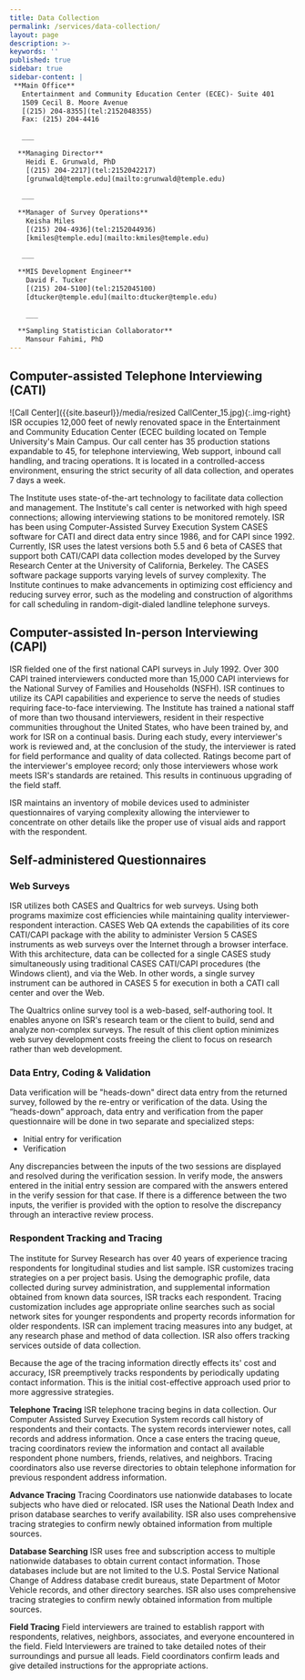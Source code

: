 ```yaml
---
title: Data Collection 
permalink: /services/data-collection/
layout: page
description: >-
keywords: ''
published: true
sidebar: true
sidebar-content: |
 **Main Office**   
   Entertainment and Community Education Center (ECEC)- Suite 401   
   1509 Cecil B. Moore Avenue   
   [(215) 204-8355](tel:2152048355)       
   Fax: (215) 204-4416    
   
   ___
   
  **Managing Director**   
    Heidi E. Grunwald, PhD   
    [(215) 204-2217](tel:2152042217)   
    [grunwald@temple.edu](mailto:grunwald@temple.edu)    
   
   ___
   
  **Manager of Survey Operations**   
    Keisha Miles    
    [(215) 204-4936](tel:2152044936)       
    [kmiles@temple.edu](mailto:kmiles@temple.edu)    
    
   ___
   
  **MIS Development Engineer**   
    David F. Tucker         
    [(215) 204-5100](tel:2152045100)        
    [dtucker@temple.edu](mailto:dtucker@temple.edu)    
    
    ___
   
  **Sampling Statistician Collaborator**   
    Mansour Fahimi, PhD          
---
```

## Computer-assisted Telephone Interviewing (CATI)
![Call Center]({{site.baseurl}}/media/resized CallCenter_15.jpg){:.img-right}
ISR occupies 12,000 feet of newly renovated space in the Entertainment and Community Education Center (ECEC building located on Temple University's Main Campus. Our call center has 35 production stations expandable to 45, for telephone interviewing, Web support, inbound call handling, and tracing operations. It is located in a controlled-access environment, ensuring the strict security of all data collection, and operates 7 days a week.

The Institute uses state-of-the-art technology to facilitate data collection and management. The Institute's call center is networked with high speed connections; allowing interviewing stations to be monitored remotely. ISR has been using Computer-Assisted Survey Execution System CASES software for CATI and direct data entry since 1986, and for CAPI since 1992. Currently, ISR uses the latest versions both 5.5 and 6 beta of CASES that support both CATI/CAPI data collection modes developed by the Survey Research Center at the University of California, Berkeley. The CASES software package supports varying levels of survey complexity. The Institute continues to make advancements in optimizing cost efficiency and reducing survey error, such as the modeling and construction of algorithms for call scheduling in random-digit-dialed landline telephone surveys.

## Computer-assisted In-person Interviewing (CAPI)
ISR fielded one of the first national CAPI surveys in July 1992. Over 300 CAPI trained interviewers conducted more than 15,000 CAPI interviews for the National Survey of Families and Households (NSFH). ISR continues to utilize its CAPI capabilities and experience to serve the needs of studies requiring face-to-face interviewing. The Institute has trained a national staff of more than two thousand interviewers, resident in their respective communities throughout the United States, who have been trained by, and work for ISR on a continual basis. During each study, every interviewer's work is reviewed and, at the conclusion of the study, the interviewer is rated for field performance and quality of data collected. Ratings become part of the interviewer's employee record; only those interviewers whose work meets ISR's standards are retained. This results in continuous upgrading of the field staff.

ISR maintains an inventory of mobile devices used to administer questionnaires of varying complexity allowing the interviewer to concentrate on other details like the proper use of visual aids and rapport with the respondent.

## Self-administered Questionnaires

### Web Surveys
ISR utilizes both CASES and Qualtrics for web surveys. Using both programs maximize cost efficiencies while maintaining quality interviewer-respondent interaction. CASES Web QA extends the capabilities of its core CATI/CAPI package with the ability to administer Version 5 CASES instruments as web surveys over the Internet through a browser interface. With this architecture, data can be collected for a single CASES study simultaneously using traditional CASES CATI/CAPI procedures (the Windows client), and via the Web. In other words, a single survey instrument can be authored in CASES 5 for execution in both a CATI call center and over the Web.

The Qualtrics online survey tool is a web-based, self-authoring tool. It enables anyone on ISR's research team or the client to build, send and analyze non-complex surveys. The result of this client option minimizes web survey development costs freeing the client to focus on research rather than web development.

### Data Entry, Coding & Validation
Data verification will be "heads-down" direct data entry from the returned survey, followed by the re-entry or verification of the data. Using the “heads-down” approach, data entry and verification from the paper questionnaire will be done in two separate and specialized steps:

- Initial entry for verification
- Verification

Any discrepancies between the inputs of the two sessions are displayed and resolved during the verification session. In verify mode, the answers entered in the initial entry session are compared with the answers entered in the verify session for that case. If there is a difference between the two inputs, the verifier is provided with the option to resolve the discrepancy through an interactive review process.

### Respondent Tracking and Tracing
The institute for Survey Research has over 40 years of experience tracing respondents for longitudinal studies and list sample. ISR customizes tracing strategies on a per project basis. Using the demographic profile, data collected during survey administration, and supplemental information obtained from known data sources, ISR tracks each respondent. Tracing customization includes age appropriate online searches such as social network sites for younger respondents and property records information for older respondents. ISR can implement tracing measures into any budget, at any research phase and method of data collection. ISR also offers tracking services outside of data collection.

Because the age of the tracing information directly effects its' cost and accuracy, ISR preemptively tracks respondents by periodically updating contact information. This is the initial cost-effective approach used prior to more aggressive strategies.

**Telephone Tracing**
ISR telephone tracing begins in data collection. Our Computer Assisted Survey Execution System records call history of respondents and their contacts. The system records interviewer notes, call records and address information. Once a case enters the tracing queue, tracing coordinators review the information and contact all available respondent phone numbers, friends, relatives, and neighbors. Tracing coordinators also use reverse directories to obtain telephone information for previous respondent address information.

**Advance Tracing**
Tracing Coordinators use nationwide databases to locate subjects who have died or relocated. ISR uses the National Death Index and prison database searches to verify availability. ISR also uses comprehensive tracing strategies to confirm newly obtained information from multiple sources.

**Database Searching**
ISR uses free and subscription access to multiple nationwide databases to obtain current contact information. Those databases include but are not limited to the U.S. Postal Service National Change of Address database credit bureaus, state Department of Motor Vehicle records, and other directory searches. ISR also uses comprehensive tracing strategies to confirm newly obtained information from multiple sources.

**Field Tracing**
Field interviewers are trained to establish rapport with respondents, relatives, neighbors, associates, and everyone encountered in the field. Field Interviewers are trained to take detailed notes of their surroundings and pursue all leads. Field coordinators confirm leads and give detailed instructions for the appropriate actions.
